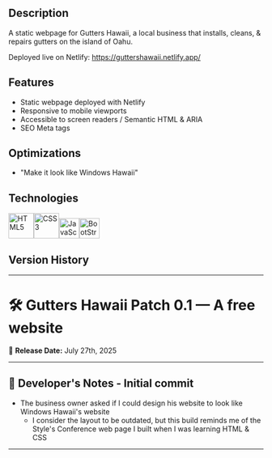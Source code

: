 ## Description
A static webpage for Gutters Hawaii, a local business that installs, cleans, & repairs gutters on the island of Oahu. 

Deployed live on Netlify: https://guttershawaii.netlify.app/

## Features
* Static webpage deployed with Netlify
* Responsive to mobile viewports
* Accessible to screen readers / Semantic HTML & ARIA
* SEO Meta tags
<!-- * Functional Contact Form -->
<!-- * WebP image format -->

## Optimizations
* "Make it look like Windows Hawaii"

## Technologies
<img src="https://profilinator.rishav.dev/skills-assets/html5-original-wordmark.svg" alt="HTML5" height="50" /><img src="https://profilinator.rishav.dev/skills-assets/css3-original-wordmark.svg" alt="CSS3" height="50" /><img src="https://profilinator.rishav.dev/skills-assets/javascript-original.svg" alt="JavaScript" height="40" /><img src="https://profilinator.rishav.dev/skills-assets/bootstrap.svg" alt="BootStrap" height="40" />

## Version History
---------------------------------------------------------------------------------------------------------------------------
# 🛠️ Gutters Hawaii Patch 0.1 — A free website
📅 **Release Date:** July 27th, 2025

---

## 📢 Developer's Notes - **Initial commit**

- The business owner asked if I could design his website to look like Windows Hawaii's website
    - I consider the layout to be outdated, but this build reminds me of the Style's Conference web page I built when I was learning HTML & CSS
---------------------------------------------------------------------------------------------------------------------------